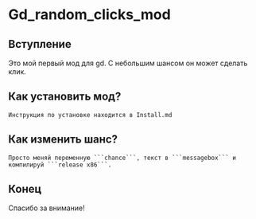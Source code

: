 # Gd_random_clicks_mod

## Вступление
Это мой первый мод для gd. С небольшим шансом он может сделать клик. 

## Как установить мод?
    Инструкция по установке находится в Install.md
    
## Как изменить шанс?
    Просто меняй переменную ```chance```, текст в ```messagebox``` и компилируй ```release x86```.

## Конец

Спасибо за внимание!
